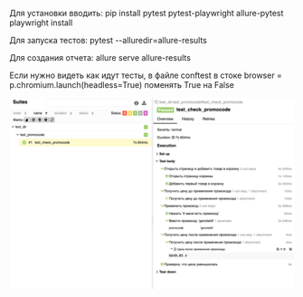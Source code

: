 Для установки вводить:
pip install pytest pytest-playwright allure-pytest
playwright install


Для запуска тестов:
pytest --alluredir=allure-results


Для создания отчета:
allure serve allure-results


Если нужно видеть как идут тесты, в файле conftest  в стоке browser = p.chromium.launch(headless=True) поменять True на False


![Отчетность.png](%D0%9E%D1%82%D1%87%D0%B5%D1%82%D0%BD%D0%BE%D1%81%D1%82%D1%8C.png)


